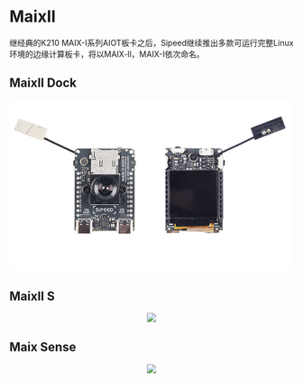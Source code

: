 # MaixII
继经典的K210 MAIX-I系列AIOT板卡之后，Sipeed继续推出多款可运行完整Linux环境的边缘计算板卡，将以MAIX-ll，MAIX-I依次命名。


## MaixII Dock
<div align="center">

<a href="./M2/resources.html"><img src="./M2/asserts/m2dock.jpg"></a>
</div>

## MaixII S
<div align="center">

<a href="./M2S/V833.html"><img src="./M2S/assets/M2s_Dock.jpg"></a>
</div>


## Maix Sense
<div align="center">

<a href="./M2A/R329.html"><img src="./M2A/assets/M2A-1.gif"></a>
</div>
